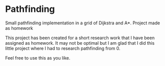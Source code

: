 # Pathfinding
Small pathfinding implementation in a grid of Dijkstra and A*. Project made as homework

This project has been created for a short research work that I have been assigned as homework. It may not be optimal but I am glad that I did this little project where I had to research pathfinding from 0.

Feel free to use this as you like.
